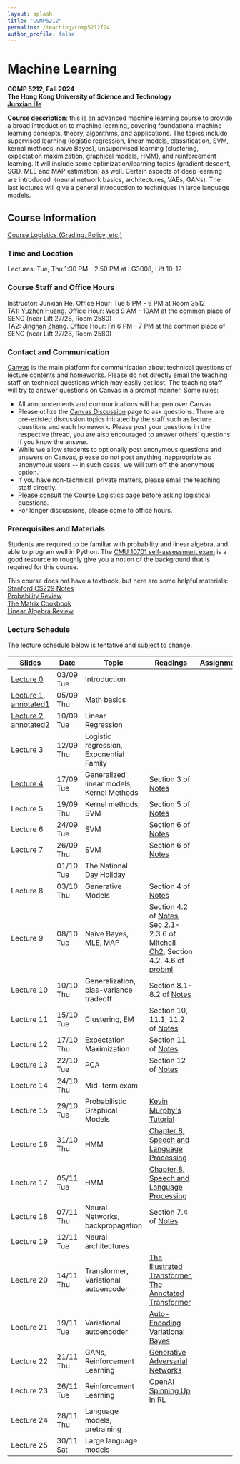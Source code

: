```yaml
---
layout: splash
title: "COMP5212"
permalink: /teaching/comp5212f24
author_profile: false
---
```


# Machine Learning

**COMP 5212, Fall 2024**  
**The Hong Kong University of Science and Technology**  
[**Junxian He**](https://jxhe.github.io)

**Course description**: this is an advanced machine learning course to provide a broad introduction to machine learning, covering foundational machine learning concepts, theory, algorithms, and applications. The topics include supervised learning (logistic regression, linear models, classification, SVM, kernal methods, naive Bayes), unsupervised learning (clustering, expectation maximization, graphical models, HMM), and reinforcement learning. It will include some optimization/learning topics (gradient descent, SGD, MLE and MAP estimation) as well. Certain aspects of deep learning are introduced（neural network basics, architectures, VAEs, GANs). The last lectures will give a general introduction to techniques in large language models.

## Course Information

[Course Logistics (Grading, Policy, etc.)](https://docs.google.com/document/d/13ZRiwV2ui4pxqT-njzqesDbWgWg5QvQihGclnbP355k/edit?usp=sharing)

### Time and Location
Lectures: Tue, Thu 1:30 PM - 2:50 PM at LG3008, Lift 10-12

### Course Staff and Office Hours
Instructor: Junxian He. Office Hour: Tue 5 PM - 6 PM at Room 3512  
TA1: [Yuzhen Huang](https://hyz17.github.io). Office Hour: Wed 9 AM - 10AM at the common place of SENG (near Lift 27/28, Room 2580)  
TA2: [Jinghan Zhang](https://jinghan23.github.io). Office Hour: Fri 6 PM - 7 PM at the common place of SENG (near Lift 27/28, Room 2580)

### Contact and Communication
[Canvas](https://canvas.ust.hk/courses/57810) is the main platform for communication about technical questions of lecture contents and homeworks. Please do not directly email the teaching staff on technical questions which may easily get lost. The teaching staff will try to answer questions on Canvas in a prompt manner. Some rules:

* All announcements and communications will happen over Canvas
* Please utilize the [Canvas Discussion](https://canvas.ust.hk/courses/57810/discussion_topics) page to ask questions. There are pre-existed discussion topics initiated by the staff such as lecture questions and each homework. Please post your questions in the respective thread, you are also encouraged to answer others' questions if you know the answer.
* While we allow students to optionally post anonymous questions and answers on Canvas, please do not post anything inappropriate as anonymous users -- in such cases, we will turn off the anonymous option.  
* If you have non-technical, private matters, please email the teaching staff directly.
* Please consult the [Course Logistics](https://docs.google.com/document/d/13ZRiwV2ui4pxqT-njzqesDbWgWg5QvQihGclnbP355k/edit?usp=sharing) page before asking logistical questions.
* For longer discussions, please come to office hours.

### Prerequisites and Materials
Students are required to be familiar with probability and linear algebra, and able to program well in Python. The [CMU 10701 self-assessment exam](https://www.cs.cmu.edu/~aarti/Class/10701_Spring23/Intro_ML_Self_Evaluation_new.pdf) is a good resource to roughly give you a notion of the background that is required for this course.

This course does not have a textbook, but here are some helpful materials:  
[Stanford CS229 Notes](https://cs229.stanford.edu/main_notes.pdf)  
[Probability Review](http://www.cs.cmu.edu/~aarti/Class/10701/recitation/prob_review.pdf)  
[The Matrix Cookbook](https://www.math.uwaterloo.ca/~hwolkowi/matrixcookbook.pdf)  
[Linear Algebra Review](http://www.cs.cmu.edu/~zkolter/course/15-884/linalg-review.pdf)  



### Lecture Schedule
The lecture schedule below is tentative and subject to change.

| Slides     | Date      | Topic                                     | Readings | Assignments |
|------------|-----------|-------------------------------------------|----------|-------------|
| [Lecture 0](/teaching/comp5212f24/lecture0.pdf)  | 03/09 Tue | Introduction                              |          |             |
| [Lecture 1](/teaching/comp5212f24/lecture1.pdf), [annotated1](/teaching/comp5212f24/lecture1_annotated.pdf) | 05/09 Thu | Math basics                               |          |             |
| [Lecture 2](/teaching/comp5212f24/lecture2.pdf), [annotated2](/teaching/comp5212f24/lecture2_annotated.pdf)  | 10/09 Tue | Linear Regression                         |          |             |
| [Lecture 3](/teaching/comp5212f24/lecture3.pdf)  | 12/09 Thu | Logistic regression, Exponential Family   |          |             |
| [Lecture 4](/teaching/comp5212f24/lecture4.pdf) | 17/09 Tue | Generalized linear models, Kernel Methods | Section 3 of [Notes](https://cs229.stanford.edu/main_notes.pdf) | |
| Lecture 5  | 19/09 Thu | Kernel methods, SVM                       | Section 5 of [Notes](https://cs229.stanford.edu/main_notes.pdf) | |
| Lecture 6  | 24/09 Tue | SVM                                       | Section 6 of [Notes](https://cs229.stanford.edu/main_notes.pdf) | |
| Lecture 7  | 26/09 Thu | SVM                                       | Section 6 of [Notes](https://cs229.stanford.edu/main_notes.pdf) | |
|   | 01/10 Tue | The National Day Holiday                                       |  | |
| Lecture 8  | 03/10 Thu | Generative Models                         | Section 4 of [Notes](https://cs229.stanford.edu/main_notes.pdf) | |
| Lecture 9  | 08/10 Tue | Naive Bayes, MLE, MAP                     | Section 4.2 of [Notes](https://cs229.stanford.edu/main_notes.pdf), Sec 2.1-2.3.6 of [Mitchell Ch2](/teaching/comp5212s24/Joint_MLE_MAP.pdf), Section 4.2, 4.6 of [probml](https://probml.github.io/pml-book/book1.html) | |
| Lecture 10 | 10/10 Thu | Generalization, bias-variance tradeoff    | Section 8.1-8.2 of [Notes](https://cs229.stanford.edu/main_notes.pdf) | |
| Lecture 11 | 15/10 Tue | Clustering, EM                            | Section 10, 11.1, 11.2 of [Notes](https://cs229.stanford.edu/main_notes.pdf) | |
| Lecture 12 | 17/10 Thu | Expectation Maximization                  | Section 11 of [Notes](https://cs229.stanford.edu/main_notes.pdf) | |
| Lecture 13 | 22/10 Tue | PCA                                       | Section 12 of [Notes](https://cs229.stanford.edu/main_notes.pdf) | |
| Lecture 14 | 24/10 Thu | Mid-term exam                             |          |             |
| Lecture 15 | 29/10 Tue | Probabilistic Graphical Models            | [Kevin Murphy's Tutorial](https://www.cs.ubc.ca/%7Emurphyk/Bayes/bayes.html) | |
| Lecture 16 | 31/10 Thu | HMM                                       | [Chapter 8, Speech and Language Processing](https://web.stanford.edu/~jurafsky/slp3/A.pdf) | |
| Lecture 17 | 05/11 Tue | HMM                                       | [Chapter 8, Speech and Language Processing](https://web.stanford.edu/~jurafsky/slp3/A.pdf) | |
| Lecture 18 | 07/11 Thu | Neural Networks, backpropagation          | Section 7.4 of [Notes](https://cs229.stanford.edu/main_notes.pdf) | |
| Lecture 19 | 12/11 Tue | Neural architectures                      |          |             |
| Lecture 20 | 14/11 Thu | Transformer, Variational autoencoder      | [The Illustrated Transformer](http://jalammar.github.io/illustrated-transformer/), [The Annotated Transformer](https://nlp.seas.harvard.edu/2018/04/03/attention.html) | |
| Lecture 21 | 19/11 Tue | Variational autoencoder                   | [Auto-Encoding Variational Bayes](https://arxiv.org/abs/1312.6114) | |
| Lecture 22 | 21/11 Thu | GANs, Reinforcement Learning              | [Generative Adversarial Networks](https://arxiv.org/abs/1406.2661) | |
| Lecture 23 | 26/11 Tue | Reinforcement Learning                    | [OpenAI Spinning Up in RL](https://spinningup.openai.com/en/latest/) | |
| Lecture 24 | 28/11 Thu | Language models, pretraining              |          |             |
| Lecture 25 | 30/11 Sat | Large language models                     |          |             |




